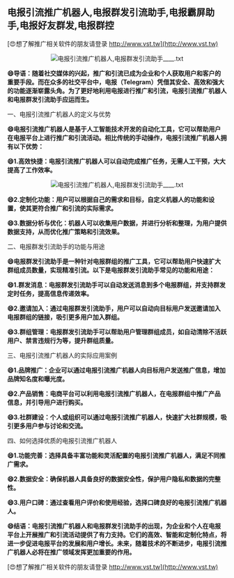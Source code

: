 ## **电报引流推广机器人,电报群发引流助手,电报霸屏助手,电报好友群发,电报群控**

[😍想了解推广相关软件的朋友请登录 http://www.vst.tw](http://www.vst.tw)

 <center><img src="https://vst.tw/MP4/tuiguang/png/7.png" alt="电报引流推广机器人,电报群发引流助手____.txt"></center>

**😄导语：随着社交媒体的兴起，推广和引流已成为企业和个人获取用户和客户的重要手段。而在众多的社交平台中，电报（Telegram）凭借其安全、高效和强大的功能逐渐崭露头角。为了更好地利用电报进行推广和引流，电报引流推广机器人和电报群发引流助手应运而生。**

一、电报引流推广机器人的定义与优势

**😄电报引流推广机器人是基于人工智能技术开发的自动化工具，它可以帮助用户在电报平台上进行推广和引流活动。相比传统的手动操作，电报引流推广机器人拥有以下优势：**

**😄1.高效快捷：电报引流推广机器人可以自动完成推广任务，无需人工干预，大大提高了工作效率。**

 <center><img src="https://vst.tw/MP4/tuiguang/png/3.png" alt="电报引流推广机器人,电报群发引流助手____.txt"></center>

**😄2.定制化功能：用户可以根据自己的需求和目标，自定义机器人的功能和设置，使其更符合推广和引流的实际需求。**

**😄3.数据分析与优化：机器人可以收集用户数据，并进行分析和整理，为用户提供数据支持，从而优化推广策略和引流效果。**

二、电报群发引流助手的功能与用途

**😄电报群发引流助手是一种针对电报群组的推广工具，它可以帮助用户快速扩大群组成员数量，实现精准引流。以下是电报群发引流助手常见的功能和用途：**

**😄1.群发消息：电报群发引流助手可以自动发送消息到多个电报群组，并支持群发定时任务，提高信息传递效率。**

**😄2.邀请加入：通过电报群发引流助手，用户可以自动向目标用户发送邀请加入电报群组的链接，吸引更多用户加入群组。**

**😄3.群组管理：电报群发引流助手可以帮助用户管理群组成员，如自动清除不活跃用户、禁言违规行为等，提升群组质量。**

三、电报引流推广机器人的实际应用案例

**😄1.品牌推广：企业可以通过电报引流推广机器人向目标用户发送推广信息，增加品牌知名度和曝光度。**

**😄2.产品销售：电商平台可以利用电报引流推广机器人，在电报群组中推广产品信息，并引导用户进行购买。**

**😄3.社群建设：个人或组织可以通过电报引流推广机器人，快速扩大社群规模，吸引更多用户参与讨论和交流。**

四、如何选择优质的电报引流推广机器人

**😄1.功能完善：选择具备丰富功能和灵活配置的电报引流推广机器人，满足不同推广需求。**

**😄2.数据安全：确保机器人具备良好的数据安全性，保护用户隐私和数据的完整性。**

**😄3.用户口碑：通过查看用户评价和使用经验，选择口碑良好的电报引流推广机器人。**

**😄结语：电报引流推广机器人和电报群发引流助手的出现，为企业和个人在电报平台上开展推广和引流活动提供了有力支持。它们的高效、智能和定制化特点，将进一步促进电报平台的发展和用户增长。未来，随着技术的不断进步，电报引流推广机器人必将在推广领域发挥更加重要的作用。**

[😍想了解推广相关软件的朋友请登录 http://www.vst.tw](http://www.vst.tw)



